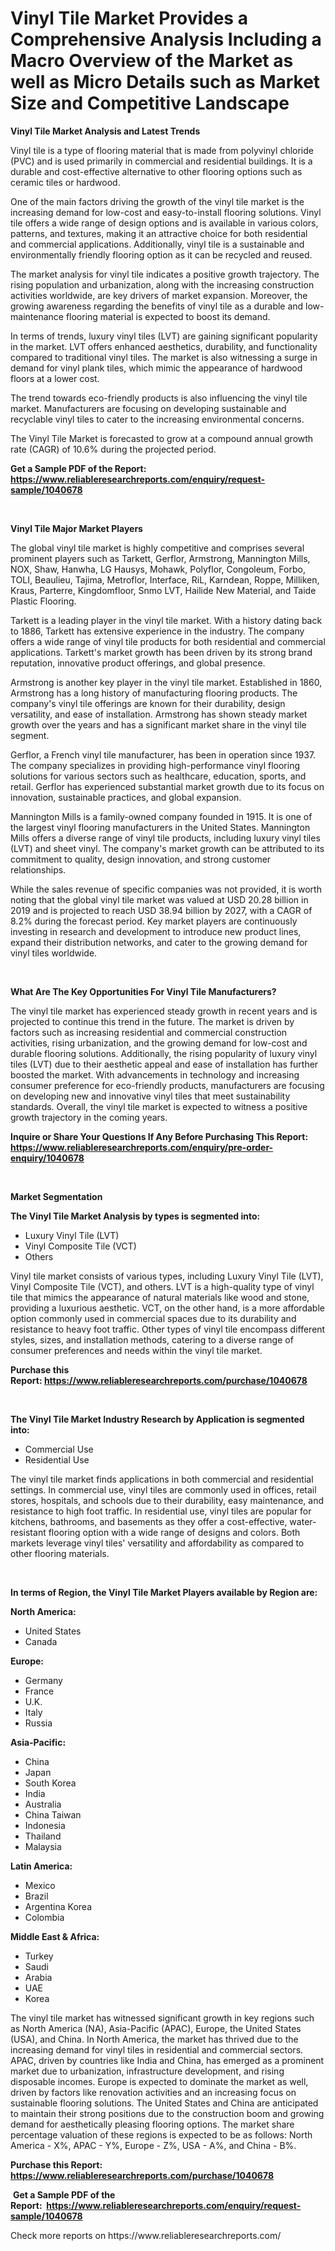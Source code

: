 <p><h1>Vinyl Tile Market Provides a Comprehensive Analysis Including a Macro Overview of the Market as well as Micro Details such as Market Size and Competitive Landscape</h1></p><p><strong>Vinyl Tile Market Analysis and Latest Trends</strong></p>
<p><p>Vinyl tile is a type of flooring material that is made from polyvinyl chloride (PVC) and is used primarily in commercial and residential buildings. It is a durable and cost-effective alternative to other flooring options such as ceramic tiles or hardwood.</p><p>One of the main factors driving the growth of the vinyl tile market is the increasing demand for low-cost and easy-to-install flooring solutions. Vinyl tile offers a wide range of design options and is available in various colors, patterns, and textures, making it an attractive choice for both residential and commercial applications. Additionally, vinyl tile is a sustainable and environmentally friendly flooring option as it can be recycled and reused.</p><p>The market analysis for vinyl tile indicates a positive growth trajectory. The rising population and urbanization, along with the increasing construction activities worldwide, are key drivers of market expansion. Moreover, the growing awareness regarding the benefits of vinyl tile as a durable and low-maintenance flooring material is expected to boost its demand.</p><p>In terms of trends, luxury vinyl tiles (LVT) are gaining significant popularity in the market. LVT offers enhanced aesthetics, durability, and functionality compared to traditional vinyl tiles. The market is also witnessing a surge in demand for vinyl plank tiles, which mimic the appearance of hardwood floors at a lower cost.</p><p>The trend towards eco-friendly products is also influencing the vinyl tile market. Manufacturers are focusing on developing sustainable and recyclable vinyl tiles to cater to the increasing environmental concerns.</p><p>The Vinyl Tile Market is forecasted to grow at a compound annual growth rate (CAGR) of 10.6% during the projected period.</p></p>
<p><strong>Get a Sample PDF of the Report:&nbsp; <a href="https://www.reliableresearchreports.com/enquiry/request-sample/1040678">https://www.reliableresearchreports.com/enquiry/request-sample/1040678</a></strong></p>
<p>&nbsp;</p>
<p><strong>Vinyl Tile Major Market Players</strong></p>
<p><p>The global vinyl tile market is highly competitive and comprises several prominent players such as Tarkett, Gerflor, Armstrong, Mannington Mills, NOX, Shaw, Hanwha, LG Hausys, Mohawk, Polyflor, Congoleum, Forbo, TOLI, Beaulieu, Tajima, Metroflor, Interface, RiL, Karndean, Roppe, Milliken, Kraus, Parterre, Kingdomfloor, Snmo LVT, Hailide New Material, and Taide Plastic Flooring.</p><p>Tarkett is a leading player in the vinyl tile market. With a history dating back to 1886, Tarkett has extensive experience in the industry. The company offers a wide range of vinyl tile products for both residential and commercial applications. Tarkett's market growth has been driven by its strong brand reputation, innovative product offerings, and global presence.</p><p>Armstrong is another key player in the vinyl tile market. Established in 1860, Armstrong has a long history of manufacturing flooring products. The company's vinyl tile offerings are known for their durability, design versatility, and ease of installation. Armstrong has shown steady market growth over the years and has a significant market share in the vinyl tile segment.</p><p>Gerflor, a French vinyl tile manufacturer, has been in operation since 1937. The company specializes in providing high-performance vinyl flooring solutions for various sectors such as healthcare, education, sports, and retail. Gerflor has experienced substantial market growth due to its focus on innovation, sustainable practices, and global expansion.</p><p>Mannington Mills is a family-owned company founded in 1915. It is one of the largest vinyl flooring manufacturers in the United States. Mannington Mills offers a diverse range of vinyl tile products, including luxury vinyl tiles (LVT) and sheet vinyl. The company's market growth can be attributed to its commitment to quality, design innovation, and strong customer relationships.</p><p>While the sales revenue of specific companies was not provided, it is worth noting that the global vinyl tile market was valued at USD 20.28 billion in 2019 and is projected to reach USD 38.94 billion by 2027, with a CAGR of 8.2% during the forecast period. Key market players are continuously investing in research and development to introduce new product lines, expand their distribution networks, and cater to the growing demand for vinyl tiles worldwide.</p></p>
<p>&nbsp;</p>
<p><strong>What Are The Key Opportunities For Vinyl Tile Manufacturers?</strong></p>
<p><p>The vinyl tile market has experienced steady growth in recent years and is projected to continue this trend in the future. The market is driven by factors such as increasing residential and commercial construction activities, rising urbanization, and the growing demand for low-cost and durable flooring solutions. Additionally, the rising popularity of luxury vinyl tiles (LVT) due to their aesthetic appeal and ease of installation has further boosted the market. With advancements in technology and increasing consumer preference for eco-friendly products, manufacturers are focusing on developing new and innovative vinyl tiles that meet sustainability standards. Overall, the vinyl tile market is expected to witness a positive growth trajectory in the coming years.</p></p>
<p><strong>Inquire or Share Your Questions If Any Before Purchasing This Report: <a href="https://www.reliableresearchreports.com/enquiry/pre-order-enquiry/1040678">https://www.reliableresearchreports.com/enquiry/pre-order-enquiry/1040678</a></strong></p>
<p>&nbsp;</p>
<p><strong>Market Segmentation</strong></p>
<p><strong>The Vinyl Tile Market Analysis by types is segmented into:</strong></p>
<p><ul><li>Luxury Vinyl Tile (LVT)</li><li>Vinyl Composite Tile (VCT)</li><li>Others</li></ul></p>
<p><p>Vinyl tile market consists of various types, including Luxury Vinyl Tile (LVT), Vinyl Composite Tile (VCT), and others. LVT is a high-quality type of vinyl tile that mimics the appearance of natural materials like wood and stone, providing a luxurious aesthetic. VCT, on the other hand, is a more affordable option commonly used in commercial spaces due to its durability and resistance to heavy foot traffic. Other types of vinyl tile encompass different styles, sizes, and installation methods, catering to a diverse range of consumer preferences and needs within the vinyl tile market.</p></p>
<p><strong>Purchase this Report:&nbsp;<a href="https://www.reliableresearchreports.com/purchase/1040678">https://www.reliableresearchreports.com/purchase/1040678</a></strong></p>
<p>&nbsp;</p>
<p><strong>The Vinyl Tile Market Industry Research by Application is segmented into:</strong></p>
<p><ul><li>Commercial Use</li><li>Residential Use</li></ul></p>
<p><p>The vinyl tile market finds applications in both commercial and residential settings. In commercial use, vinyl tiles are commonly used in offices, retail stores, hospitals, and schools due to their durability, easy maintenance, and resistance to high foot traffic. In residential use, vinyl tiles are popular for kitchens, bathrooms, and basements as they offer a cost-effective, water-resistant flooring option with a wide range of designs and colors. Both markets leverage vinyl tiles' versatility and affordability as compared to other flooring materials.</p></p>
<p>&nbsp;</p>
<p><strong>In terms of Region, the Vinyl Tile Market Players available by Region are:</strong></p>
<p>
    <p> <strong> North America: </strong>
        <ul>
            <li>United States</li>
            <li>Canada</li>
        </ul>
        </p> 
    <p> <strong> Europe: </strong>
        <ul>
            <li>Germany</li>
            <li>France</li>
            <li>U.K.</li>
            <li>Italy</li>
            <li>Russia</li>
        </ul>
        </p> 
    <p> <strong> Asia-Pacific: </strong>
        <ul>
            <li>China</li>
            <li>Japan</li>
            <li>South Korea</li>
            <li>India</li>
            <li>Australia</li>
            <li>China Taiwan</li>
            <li>Indonesia</li>
            <li>Thailand</li>
            <li>Malaysia</li>
        </ul>
        </p> 
    <p> <strong> Latin America: </strong>
        <ul>
            <li>Mexico</li>
            <li>Brazil</li>
            <li>Argentina Korea</li>
            <li>Colombia</li>
        </ul>
        </p> 
    <p> <strong> Middle East & Africa: </strong>
        <ul>
            <li>Turkey</li>
            <li>Saudi</li>
            <li>Arabia</li>
            <li>UAE</li>
            <li>Korea</li>
        </ul>
    </p>
    </p>
<p><p>The vinyl tile market has witnessed significant growth in key regions such as North America (NA), Asia-Pacific (APAC), Europe, the United States (USA), and China. In North America, the market has thrived due to the increasing demand for vinyl tiles in residential and commercial sectors. APAC, driven by countries like India and China, has emerged as a prominent market due to urbanization, infrastructure development, and rising disposable incomes. Europe is expected to dominate the market as well, driven by factors like renovation activities and an increasing focus on sustainable flooring solutions. The United States and China are anticipated to maintain their strong positions due to the construction boom and growing demand for aesthetically pleasing flooring options. The market share percentage valuation of these regions is expected to be as follows: North America - X%, APAC - Y%, Europe - Z%, USA - A%, and China - B%.</p></p>
<p><strong>Purchase this Report: <a href="https://www.reliableresearchreports.com/purchase/1040678">https://www.reliableresearchreports.com/purchase/1040678</a></strong></p>
<p>&nbsp;<strong>Get a Sample PDF of the Report:&nbsp;&nbsp;<a href="https://www.reliableresearchreports.com/enquiry/request-sample/1040678">https://www.reliableresearchreports.com/enquiry/request-sample/1040678</a></strong></p>
<p><strong></strong></p>
<p>Check more reports on https://www.reliableresearchreports.com/</p>